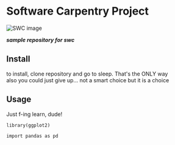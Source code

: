 # Software Carpentry Project

![SWC image](https://potterzot.com/2019-09-25-unm/assets/img/swc-icon-blue.svg)

**_sample repository for swc_**

## Install

to install, clone repository and go to sleep. That's the ONLY way <br />
also you could just give up... not a smart choice but it is a choice



## Usage

Just f-ing learn, dude!

```{r}
library(ggplot2)
```
```{python}
import pandas as pd
```
